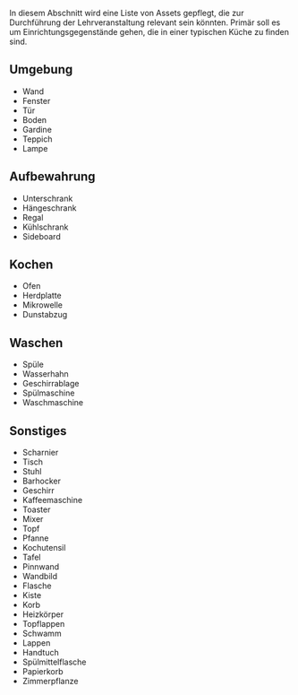In diesem Abschnitt wird eine Liste von Assets gepflegt, die zur Durchführung der Lehrveranstaltung relevant sein könnten. Primär soll es um Einrichtungsgegenstände gehen, die in einer typischen Küche zu finden sind.

## Umgebung
- Wand
- Fenster
- Tür
- Boden
- Gardine
- Teppich
- Lampe

## Aufbewahrung
- Unterschrank
- Hängeschrank
- Regal
- Kühlschrank
- Sideboard

## Kochen
- Ofen
- Herdplatte
- Mikrowelle
- Dunstabzug

## Waschen
- Spüle
- Wasserhahn
- Geschirrablage
- Spülmaschine
- Waschmaschine

## Sonstiges
- Scharnier
- Tisch
- Stuhl
- Barhocker
- Geschirr
- Kaffeemaschine
- Toaster
- Mixer
- Topf
- Pfanne
- Kochutensil
- Tafel
- Pinnwand
- Wandbild
- Flasche
- Kiste
- Korb
- Heizkörper
- Topflappen
- Schwamm
- Lappen
- Handtuch
- Spülmittelflasche
- Papierkorb
- Zimmerpflanze
